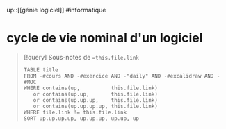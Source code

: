 up::[[génie logiciel]]
#informatique 
# cycle de vie nominal d'un logiciel

> [!query] Sous-notes de `=this.file.link`
> ```dataview
> TABLE title
> FROM -#cours AND -#exercice AND -"daily" AND -#excalidraw AND -#MOC
> WHERE contains(up,          this.file.link)
>    or contains(up.up,       this.file.link)
>    or contains(up.up.up,    this.file.link)
>    or contains(up.up.up.up, this.file.link)
> WHERE file.link != this.file.link
> SORT up.up.up.up, up.up.up, up.up, up
> ```

